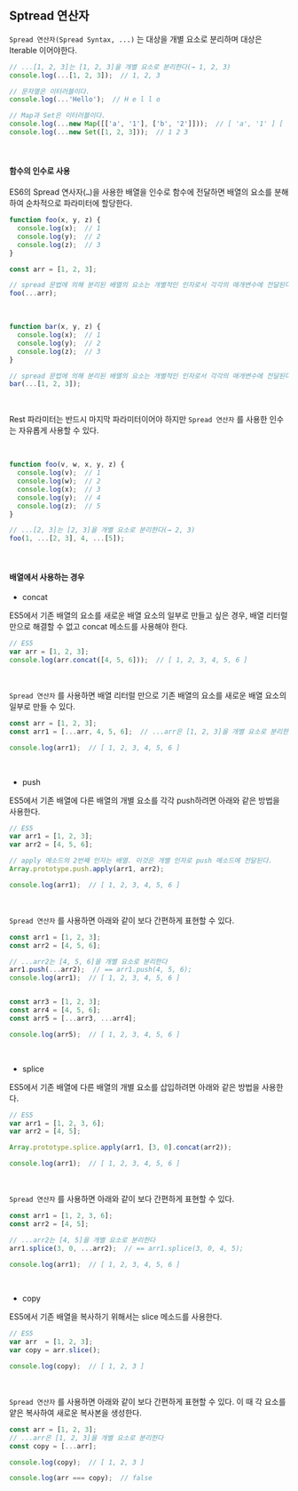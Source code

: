 ## Sptread 연산자

`Spread 연산자(Spread Syntax, ...)` 는 대상을 개별 요소로 분리하며 대상은 Iterable 이어야한다.

```javascript
// ...[1, 2, 3]는 [1, 2, 3]을 개별 요소로 분리한다(→ 1, 2, 3)
console.log(...[1, 2, 3]);  // 1, 2, 3

// 문자열은 이터러블이다.
console.log(...'Hello');  // H e l l o

// Map과 Set은 이터러블이다.
console.log(...new Map([['a', '1'], ['b', '2']]));  // [ 'a', '1' ] [ 'b', '2' ]
console.log(...new Set([1, 2, 3]));  // 1 2 3
```

<br>

#### 함수의 인수로 사용

ES6의 Spread 연사자(`…`)을 사용한 배열을 인수로 함수에 전달하면 배열의 요소를 분해하여 순차적으로 파라미터에 할당한다.

```javascript
function foo(x, y, z) {
  console.log(x);  // 1
  console.log(y);  // 2
  console.log(z);  // 3
}

const arr = [1, 2, 3];

// spread 문법에 의해 분리된 배열의 요소는 개별적인 인자로서 각각의 매개변수에 전달된다.
foo(...arr);
```

<br>

```javascript
function bar(x, y, z) {
  console.log(x);  // 1
  console.log(y);  // 2
  console.log(z);  // 3
}

// spread 문법에 의해 분리된 배열의 요소는 개별적인 인자로서 각각의 매개변수에 전달된다.
bar(...[1, 2, 3]);
```

<br>

Rest 파라미터는 반드시 마지막 파라미터이어야 하지만 `Spread 연산자` 를 사용한 인수는 자유롭게 사용할 수 있다.

<br>

```javascript
function foo(v, w, x, y, z) {
  console.log(v);  // 1
  console.log(w);  // 2
  console.log(x);  // 3
  console.log(y);  // 4
  console.log(z);  // 5
}

// ...[2, 3]는 [2, 3]을 개별 요소로 분리한다(→ 2, 3)
foo(1, ...[2, 3], 4, ...[5]);
```

<br>

#### 배열에서 사용하는 경우

- concat

ES5에서 기존 배열의 요소를 새로운 배열 요소의 일부로 만들고 싶은 경우, 배열 리터럴 만으로 해결할 수 없고 concat 메소드를 사용해야 한다.

```javascript
// ES5
var arr = [1, 2, 3];
console.log(arr.concat([4, 5, 6]));  // [ 1, 2, 3, 4, 5, 6 ]
```

<br>

`Spread 연산자` 를 사용하면 배열 리터럴 만으로 기존 배열의 요소를 새로운 배열 요소의 일부로 만들 수 있다.

```javascript
const arr = [1, 2, 3];
const arr1 = [...arr, 4, 5, 6];  // ...arr은 [1, 2, 3]을 개별 요소로 분리한다

console.log(arr1);  // [ 1, 2, 3, 4, 5, 6 ]
```

<br>

- push

ES5에서 기존 배열에 다른 배열의 개별 요소를 각각 push하려면 아래와 같은 방법을 사용한다.

```javascript
// ES5
var arr1 = [1, 2, 3];
var arr2 = [4, 5, 6];

// apply 메소드의 2번째 인자는 배열. 이것은 개별 인자로 push 메소드에 전달된다.
Array.prototype.push.apply(arr1, arr2);

console.log(arr1);  // [ 1, 2, 3, 4, 5, 6 ]
```

<br>

`Spread 연산자` 를 사용하면 아래와 같이 보다 간편하게 표현할 수 있다.

```javascript
const arr1 = [1, 2, 3];
const arr2 = [4, 5, 6];

// ...arr2는 [4, 5, 6]을 개별 요소로 분리한다
arr1.push(...arr2);  // == arr1.push(4, 5, 6);
console.log(arr1);  // [ 1, 2, 3, 4, 5, 6 ]


const arr3 = [1, 2, 3];
const arr4 = [4, 5, 6];
const arr5 = [...arr3, ...arr4];

console.log(arr5);  // [ 1, 2, 3, 4, 5, 6 ]
```

<br>

- splice

ES5에서 기존 배열에 다른 배열의 개별 요소를 삽입하려면 아래와 같은 방법을 사용한다.

```javascript
// ES5
var arr1 = [1, 2, 3, 6];
var arr2 = [4, 5];

Array.prototype.splice.apply(arr1, [3, 0].concat(arr2));

console.log(arr1);  // [ 1, 2, 3, 4, 5, 6 ]
```

<br>

`Spread 연산자` 를 사용하면 아래와 같이 보다 간편하게 표현할 수 있다.

```javascript
const arr1 = [1, 2, 3, 6];
const arr2 = [4, 5];

// ...arr2는 [4, 5]을 개별 요소로 분리한다
arr1.splice(3, 0, ...arr2);  // == arr1.splice(3, 0, 4, 5);

console.log(arr1);  // [ 1, 2, 3, 4, 5, 6 ]
```

<br>

- copy

ES5에서 기존 배열을 복사하기 위해서는 slice 메소드를 사용한다.

```javascript
// ES5
var arr  = [1, 2, 3];
var copy = arr.slice();

console.log(copy);  // [ 1, 2, 3 ]
```

<br>

`Spread 연산자` 를 사용하면 아래와 같이 보다 간편하게 표현할 수 있다.
이 때 각 요소를 얕은 복사하여 새로운 복사본을 생성한다.

```javascript
const arr = [1, 2, 3];
// ...arr은 [1, 2, 3]을 개별 요소로 분리한다
const copy = [...arr];

console.log(copy);  // [ 1, 2, 3 ]

console.log(arr === copy);  // false
```